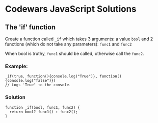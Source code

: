 # Codewars JavaScript Solutions

## The 'if' function

Create a function called `_if` which takes 3 arguments: a value `bool` and 2 functions (which do not take any parameters): `func1` and `func2`

When bool is truthy, `func1` should be called, otherwise call the `func2`.

### Example:

```
_if(true, function(){console.log("True")}, function(){console.log("false")})
// Logs 'True' to the console.
```

### Solution

```
function _if(bool, func1, func2) {
  return bool? func1() : func2();
}
```
